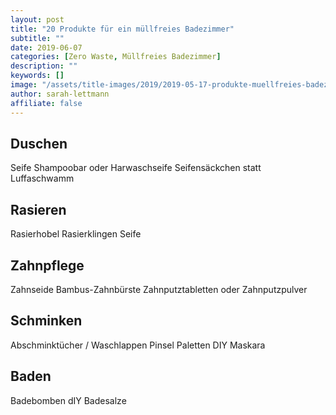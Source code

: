 ```yaml
---
layout: post
title: "20 Produkte für ein müllfreies Badezimmer"
subtitle: ""
date: 2019-06-07
categories: [Zero Waste, Müllfreies Badezimmer]
description: ""
keywords: []
image: "/assets/title-images/2019/2019-05-17-produkte-muellfreies-badezimmer.jpg"
author: sarah-lettmann
affiliate: false
---
```

## Duschen
Seife
Shampoobar oder Harwaschseife
Seifensäckchen statt Luffaschwamm

## Rasieren
Rasierhobel
Rasierklingen
Seife

## Zahnpflege
Zahnseide
Bambus-Zahnbürste
Zahnputztabletten oder Zahnputzpulver

## Schminken
Abschminktücher / Waschlappen
Pinsel
Paletten
DIY Maskara

## Baden
Badebomben
dIY Badesalze
